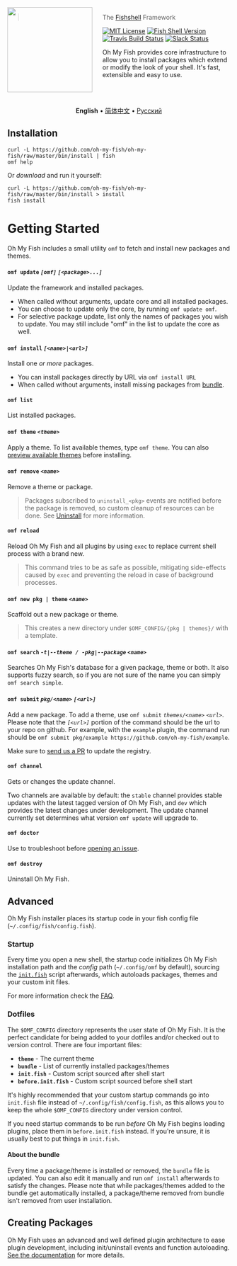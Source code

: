 <img src="https://cdn.rawgit.com/oh-my-fish/oh-my-fish/e4f1c2e0219a17e2c748b824004c8d0b38055c16/docs/logo.svg" align="left" width="192px" height="192px"/>
<img align="left" width="0" height="192px" hspace="10"/>

> The <a href="http://fishshell.com">Fishshell</a> Framework

[![MIT License](https://img.shields.io/badge/license-MIT-007EC7.svg?style=flat-square)](/LICENSE.md) [![Fish Shell Version](https://img.shields.io/badge/fish-v2.2.0-007EC7.svg?style=flat-square)](http://fishshell.com) [![Travis Build Status](http://img.shields.io/travis/oh-my-fish/oh-my-fish.svg?style=flat-square)](https://travis-ci.org/oh-my-fish/oh-my-fish) [![Slack Status](https://oh-my-fish-slack.herokuapp.com/badge.svg)](https://oh-my-fish-slack.herokuapp.com)


Oh My Fish provides core infrastructure to allow you to install packages which extend or modify the look of your shell. It's fast, extensible and easy to use.

<br><br>

<p align="center">
  <b>English</b> &bull;
  <a href="docs/zh-CN">简体中文</a> &bull;
  <a href="docs/ru-RU">Русский</a>
</p>

## Installation

```fish
curl -L https://github.com/oh-my-fish/oh-my-fish/raw/master/bin/install | fish
omf help
```

Or _download_ and run it yourself:

```fish
curl -L https://github.com/oh-my-fish/oh-my-fish/raw/master/bin/install > install
fish install
```

# Getting Started

Oh My Fish includes a small utility `omf` to fetch and install new packages and themes.

#### `omf update` _`[omf]`_ _`[<package>...]`_

Update the framework and installed packages.

- When called without arguments, update core and all installed packages.
- You can choose to update only the core, by running `omf update omf`.
- For selective package update, list only the names of packages you wish to
  update. You may still include "omf" in the list to update the core as well.

#### `omf install` _`[<name>|<url>]`_

Install one _or more_ packages.

- You can install packages directly by URL via `omf install URL`
- When called without arguments, install missing packages from [bundle](#dotfiles).

#### `omf list`

List installed packages.

#### `omf theme` _`<theme>`_

Apply a theme. To list available themes, type `omf theme`. You can also [preview available themes](./docs/Themes.md) before installing.

#### `omf remove` _`<name>`_

Remove a theme or package.

> Packages subscribed to `uninstall_<pkg>` events are notified before the package is removed, so custom cleanup of resources can be done. See [Uninstall](/docs/en-US/Packages.md#uninstall) for more information.

#### `omf reload`

Reload Oh My Fish and all plugins by using `exec` to replace current shell process with a brand new.

> This command tries to be as safe as possible, mitigating side-effects caused by `exec` and preventing the reload in case of background processes.

#### `omf new pkg | theme` _`<name>`_

Scaffold out a new package or theme.

> This creates a new directory under `$OMF_CONFIG/{pkg | themes}/` with a template.

#### `omf search` _`-t|--theme / -pkg|--package`_ _`<name>`_

Searches Oh My Fish's database for a given package, theme or both. It also supports fuzzy search, so if you are not sure of the name you can simply `omf search simple`.

#### `omf submit` _`pkg/<name>`_ _`[<url>]`_

Add a new package. To add a theme, use `omf submit` _`themes/<name>`_ _`<url>`_.
Please note that the _`[<url>]`_ portion of the command should be the url to your repo on github. For example, with the `example` plugin, the command run should be `omf submit pkg/example https://github.com/oh-my-fish/example`. 

Make sure to [send us a PR][omf-pulls-link] to update the registry.

#### `omf channel`

Gets or changes the update channel.

Two channels are available by default: the `stable` channel provides stable updates with the latest tagged version of Oh My Fish, and `dev` which provides the latest changes under development. The update channel currently set determines what version `omf update` will upgrade to.

#### `omf doctor`

Use to troubleshoot before [opening an issue][omf-issues-new].

#### `omf destroy`

Uninstall Oh My Fish.

## Advanced

Oh My Fish installer places its startup code in your fish config file (`~/.config/fish/config.fish`).

### Startup

Every time you open a new shell, the startup code initializes Oh My Fish installation path and the _config_ path (`~/.config/omf` by default), sourcing the [`init.fish`](init.fish) script afterwards, which autoloads packages, themes and your custom init files.

For more information check the [FAQ](docs/en-US/FAQ.md#what-does-oh-my-fish-do-exactly).

### Dotfiles

The `$OMF_CONFIG` directory represents the user state of Oh My Fish. It is the perfect
candidate for being added to your dotfiles and/or checked out to version control. There are four important files:

- __`theme`__ - The current theme
- __`bundle`__ - List of currently installed packages/themes
- __`init.fish`__ - Custom script sourced after shell start
- __`before.init.fish`__ - Custom script sourced before shell start

It's highly recommended that your custom startup commands go into `init.fish` file instead of `~/.config/fish/config.fish`, as this allows you to keep the whole `$OMF_CONFIG` directory under version control.

If you need startup commands to be run *before* Oh My Fish begins loading plugins, place them in `before.init.fish` instead. If you're unsure, it is usually best to put things in `init.fish`.

#### About the bundle

Every time a package/theme is installed or removed, the `bundle` file is updated. You can also edit it manually and run `omf install` afterwards to satisfy the changes. Please note that while packages/themes added to the bundle get automatically installed, a package/theme removed from bundle isn't removed from user installation.

## Creating Packages

Oh My Fish uses an advanced and well defined plugin architecture to ease plugin development, including init/uninstall events and function autoloading. [See the documentation](docs/en-US/Packages.md) for more details.

[fishshell]: http://fishshell.com

[contributors]: https://github.com/oh-my-fish/oh-my-fish/graphs/contributors

[omf-pulls-link]: https://github.com/oh-my-fish/oh-my-fish/pulls

[omf-issues-new]: https://github.com/oh-my-fish/oh-my-fish/issues/new
